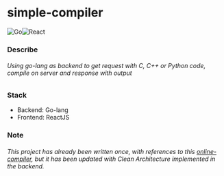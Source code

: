# simple-compiler
![Go](https://img.shields.io/badge/go-%2300ADD8.svg?style=for-the-badge&logo=go&logoColor=white)![React](https://img.shields.io/badge/react-%2320232a.svg?style=for-the-badge&logo=react&logoColor=%2361DAFB)

### Describe

###### Using go-lang as backend to get request with C, C++ or Python code, compile on server and response with output

### Stack

- Backend: Go-lang
- Frontend: ReactJS

### Note

###### This project has already been written once, with references to this [online-compiler](https://github.com/worachanon226/go-programming/tree/main/go-compiler), but it has been updated with Clean Architecture implemented in the backend.
